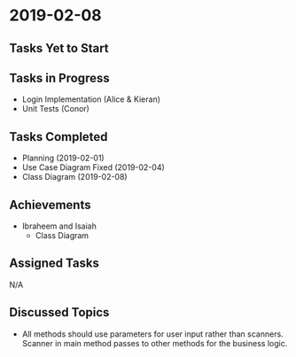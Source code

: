 # 2019-02-08

## Tasks Yet to Start


## Tasks in Progress

* Login Implementation (Alice & Kieran)
* Unit Tests (Conor)

## Tasks Completed

* Planning (2019-02-01)
* Use Case Diagram Fixed (2019-02-04)
* Class Diagram (2019-02-08)

## Achievements

* Ibraheem and Isaiah
    * Class Diagram
    
## Assigned Tasks

N/A

## Discussed Topics

* All methods should use parameters for user input rather than scanners. Scanner in main method passes to other methods for the business logic. 
